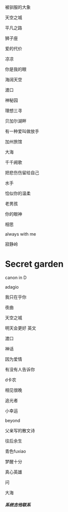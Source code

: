 被驯服的大象

天空之城

平凡之路

狮子座

爱的代价

凉凉

你是我的眼

海阔天空

渡口

神秘园

理想三寻

贝加尔湖畔

有一种爱叫做放手

加州旅馆

大海

千千阙歌

把悲伤伤留给自己

水手

恰似你的温柔

老男孩

你的眼神　

相思

always with me

寂静岭

# Secret garden

canon in D

adagio

我只在乎你

夜曲

天空之城

明天会更好 英文

渡口

神话

因为爱情

有没有人告诉你

d卡农

相见很晚

追光者

小幸运

beyond

父亲写的散文诗

往后余生 

青色fuxiao

梦醒十分

真心英雄

问

大海

##### 系统吉他联系

